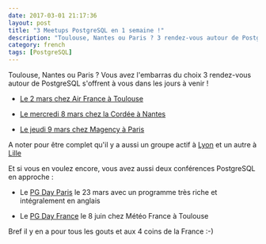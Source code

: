 ```yaml
---
date: 2017-03-01 21:17:36 
layout: post
title: "3 Meetups PostgreSQL en 1 semaine !"
description: "Toulouse, Nantes ou Paris ? 3 rendez-vous autour de PostgreSQL début mars"
category: french
tags: [PostgreSQL]
---
```


Toulouse, Nantes ou Paris ? Vous avez l'embarras du choix 3 rendez-vous autour de PostgreSQL s'offrent à vous 
dans les jours à venir !

<!-- More -->


* [Le 2 mars chez Air France à Toulouse](https://www.meetup.com/fr-FR/PostgreSQL-User-Group-Toulouse/events/237017073/) 

* [Le mercredi 8 mars chez la Cordée à Nantes](https://www.meetup.com/fr-FR/PostgreSQL-User-Group-Paris/events/237613952/)

* [Le jeudi 9 mars chez Magency à Paris](https://www.meetup.com/fr-FR/PostgreSQL-User-Group-Paris/events/237613952/)

A noter pour être complet qu'il y a aussi un groupe actif à [Lyon](http://www.meetup.com/fr-FR/PostgreSQL-User-Group-Lyon/) 
et un autre à [Lille](http://www.meetup.com/fr-FR/Meetup-PostgreSQL-Lille/)

Et si vous en voulez encore, vous avez aussi deux conférences PostgreSQL en approche :

* Le [PG Day Paris](http://pgday.paris) le 23 mars avec un programme très riche et intégralement en anglais 

* Le [PG Day France](http://pgday.fr) le 8 juin chez Météo France à Toulouse 

Bref il y en a pour tous les gouts et aux 4 coins de la France :-)

